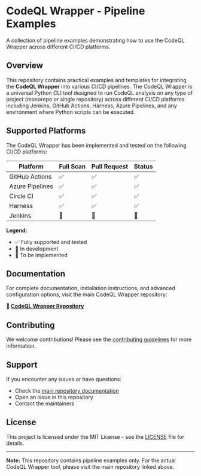 # CodeQL Wrapper - Pipeline Examples

A collection of pipeline examples demonstrating how to use the CodeQL Wrapper across different CI/CD platforms.

## Overview

This repository contains practical examples and templates for integrating the **CodeQL Wrapper** into various CI/CD pipelines. The CodeQL Wrapper is a universal Python CLI tool designed to run CodeQL analysis on any type of project (monorepo or single repository) across different CI/CD platforms including Jenkins, GitHub Actions, Harness, Azure Pipelines, and any environment where Python scripts can be executed.

## Supported Platforms

The CodeQL Wrapper has been implemented and tested on the following CI/CD platforms:

| Platform | Full Scan | Pull Request | Status |
|----------|-----------|--------------|--------|
| GitHub Actions | ✅ | ✅ | ✅ |
| Azure Pipelines | ✅ | ✅ | ✅ |
| Circle CI | ✅ | ✅ | ✅ |
| Harness | ✅ | ✅ | ✅ |
| Jenkins | 🔄 | 🔄 | 🚧 |

**Legend:**

* ✅ Fully supported and tested
* 🔄 In development
* 🚧 To be implemented

## Documentation

For complete documentation, installation instructions, and advanced configuration options, visit the main CodeQL Wrapper repository:

**🔗 [CodeQL Wrapper Repository](https://github.com/ModusCreate-Perdigao-GHAS-Playground/codeql-wrapper)**

## Contributing

We welcome contributions! Please see the [contributing guidelines](CONTRIBUTING.md) for more information.

## Support

If you encounter any issues or have questions:

* Check the [main repository documentation](https://github.com/ModusCreate-Perdigao-GHAS-Playground/codeql-wrapper)
* Open an issue in this repository
* Contact the maintainers

## License

This project is licensed under the MIT License - see the [LICENSE](LICENSE) file for details.

***

**Note:** This repository contains pipeline examples only. For the actual CodeQL Wrapper tool, please visit the main repository linked above.
